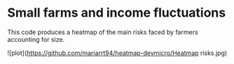 # Small farms and income fluctuations

This code produces a heatmap of the main risks faced by farmers accounting for size. 

![plot](https://github.com/mariarrt94/heatmap-devmicro/Heatmap risks.jpg)
